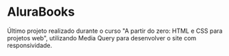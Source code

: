 # AluraBooks
Último projeto realizado durante o curso "A partir do zero: HTML e CSS para projetos web", utilizando Media Query para desenvolver o site com responsividade. 

